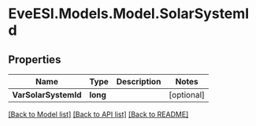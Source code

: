 # EveESI.Models.Model.SolarSystemId

## Properties

Name | Type | Description | Notes
------------ | ------------- | ------------- | -------------
**VarSolarSystemId** | **long** |  | [optional] 

[[Back to Model list]](../README.md#documentation-for-models) [[Back to API list]](../README.md#documentation-for-api-endpoints) [[Back to README]](../README.md)

